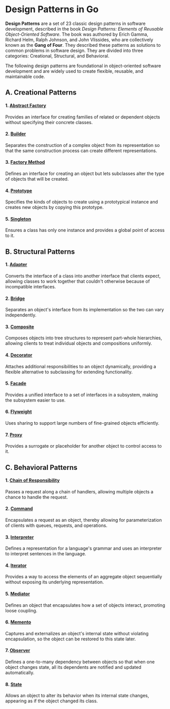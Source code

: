 # Design Patterns in Go

**Design Patterns** are a set of 23 classic design patterns in software development, described in the book *Design Patterns: Elements of Reusable Object-Oriented Software*. The book was authored by Erich Gamma, Richard Helm, Ralph Johnson, and John Vlissides, who are collectively known as the **Gang of Four**. They described these patterns as solutions to common problems in software design. They are divided into three categories: Creational, Structural, and Behavioral.

The following design patterns are foundational in object-oriented software development and are widely used to create flexible, reusable, and maintainable code.

## A. Creational Patterns

#### 1. [Abstract Factory](creational/abstract-factory/main.go)
Provides an interface for creating families of related or dependent objects without specifying their concrete classes.

#### 2. [Builder](creational/builder/main.go)
Separates the construction of a complex object from its representation so that the same construction process can create different representations.

#### 3. [Factory Method](creational/factory-method/main.go)
Defines an interface for creating an object but lets subclasses alter the type of objects that will be created.

#### 4. [Prototype](creational/prototype/main.go)
Specifies the kinds of objects to create using a prototypical instance and creates new objects by copying this prototype.

#### 5. [Singleton](creational/singleton/main.go)
Ensures a class has only one instance and provides a global point of access to it.

## B. Structural Patterns

#### 1. [Adapter](structural/adapter/main.go)
Converts the interface of a class into another interface that clients expect, allowing classes to work together that couldn't otherwise because of incompatible interfaces.

#### 2. [Bridge](structural/bridge/main.go)
Separates an object's interface from its implementation so the two can vary independently.

#### 3. [Composite](structural/composite/main.go)
Composes objects into tree structures to represent part-whole hierarchies, allowing clients to treat individual objects and compositions uniformly.

#### 4. [Decorator](structural/decorator/main.go)
Attaches additional responsibilities to an object dynamically, providing a flexible alternative to subclassing for extending functionality.

#### 5. [Facade](structural/facade/main.go)
Provides a unified interface to a set of interfaces in a subsystem, making the subsystem easier to use.

#### 6. [Flyweight](structural/flyweight/main.go)
Uses sharing to support large numbers of fine-grained objects efficiently.

#### 7. [Proxy](structural/proxy/main.go)
Provides a surrogate or placeholder for another object to control access to it.

## C. Behavioral Patterns

#### 1. [Chain of Responsibility](behavioral/chain-of-responsibility/main.go)
Passes a request along a chain of handlers, allowing multiple objects a chance to handle the request.

#### 2. [Command](behavioral/command/main.go)
Encapsulates a request as an object, thereby allowing for parameterization of clients with queues, requests, and operations.

#### 3. [Interpreter](behavioral/interpreter/main.go)
Defines a representation for a language's grammar and uses an interpreter to interpret sentences in the language.

#### 4. [Iterator](behavioral/iterator/main.go)
Provides a way to access the elements of an aggregate object sequentially without exposing its underlying representation.

#### 5. [Mediator](behavioral/mediator/main.go)
Defines an object that encapsulates how a set of objects interact, promoting loose coupling.

#### 6. [Memento](behavioral/memento/main.go)
Captures and externalizes an object's internal state without violating encapsulation, so the object can be restored to this state later.

#### 7. [Observer](behavioral/observer/main.go)
Defines a one-to-many dependency between objects so that when one object changes state, all its dependents are notified and updated automatically.

#### 8. [State](behavioral/state/main.go)
Allows an object to alter its behavior when its internal state changes, appearing as if the object changed its class.

